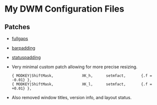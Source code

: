 # My DWM Configuration Files
## Patches
* [fullgaps](https://dwm.suckless.org/patches/fullgaps/)
* [barpadding](https://dwm.suckless.org/patches/barpadding/)
* [statuspadding](https://dwm.suckless.org/patches/statuspadding/)
* Very minimal custom patch allowing for more precise resizing.

    ```
	{ MODKEY|ShiftMask,             XK_h,      setmfact,       {.f = -0.01} },
	{ MODKEY|ShiftMask,             XK_l,      setmfact,       {.f = +0.01} },
    ```
* Also removed window titles, version info, and layout status.

